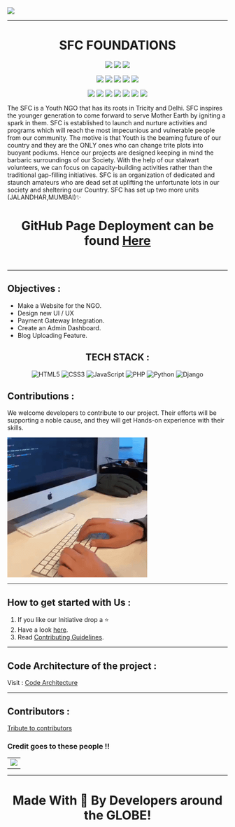 <img src="Assets/bnr.gif" align="center"><hr>
<div align="center"><h1>SFC FOUNDATIONS</h1></div>
<div align="center">
	
<a href="https://github.com/himanshu007-creator/SFC-foundations"><img src="https://img.shields.io/github/repo-size/himanshu007-creator/SFC-foundations.svg?label=Repo%20size&color=brightgreen"></a>
<a href="https://github.com/himanshu007-creator/SFC-foundations"><img src="https://codecov.io/gh/himanshu007-creator/SFC-foundations/branch/master/graph/badge.svg"></a>
<a href="https://github.com/himanshu007-creator/SFC-foundations/blob/master/LICENSE"><img src="https://img.shields.io/github/license/himanshu007-creator/SFC-foundations?color=0059b3"></a>
	
<a href="https://github.com/himanshu007-creator/SFC-foundations"><img src="https://badges.frapsoft.com/os/v1/open-source.svg?v=103"></a>
<a href="https://github.com/himanshu007-creator/SFC-foundations"><img src="https://img.shields.io/badge/Built%20by-developers%20%3C%2F%3E-0059b3"></a>
<a href="https://github.com/himanshu007-creator/SFC-foundations"><img src="https://img.shields.io/static/v1.svg?label=Contributions&message=Welcome&color=yellow"></a>
<a href="https://github.com/himanshu007-creator/"><img src="https://img.shields.io/badge/Maintained%3F-yes-brightgreen.svg?v=103"></a>
<a href="https://github.com/himanshu007-creator/SFC-foundations/watchers"><img src="https://img.shields.io/github/watchers/himanshu007-creator/SFC-foundations"></a>

<a href="https://github.com/himanshu007-creator/SFC-foundations/graphs/contributors"><img src="https://img.shields.io/github/contributors/himanshu007-creator/SFC-foundations?color=brightgreen"></a>
<a href="https://github.com/himanshu007-creator/SFC-foundations/stargazers"><img src="https://img.shields.io/github/stars/himanshu007-creator/SFC-foundations?color=0059b3"></a>
<a href="https://github.com/himanshu007-creator/SFC-foundations/network/members"><img src="https://img.shields.io/github/forks/himanshu007-creator/SFC-foundations?color=yellow"></a>
<a href="https://github.com/himanshu007-creator/SFC-foundations/issues"><img src="https://img.shields.io/github/issues/himanshu007-creator/SFC-foundations?color=0059b3"></a>
<a href="https://github.com/himanshu007-creator/SFC-foundations/issues?q=is%3Aissue+is%3Aclosed"><img src="https://img.shields.io/github/issues-closed-raw/himanshu007-creator/SFC-foundations?color=yellow"></a>
<a href="https://github.com/himanshu007-creator/SFC-foundations/pulls"><img src="https://img.shields.io/github/issues-pr/himanshu007-creator/SFC-foundations?color=brightgreen"></a>
<a href="https://github.com/himanshu007-creator/SFC-foundations/pulls?q=is%3Apr+is%3Aclosed"><img src="https://img.shields.io/github/issues-pr-closed-raw/himanshu007-creator/SFC-foundations?color=0059b3"></a> 
</div>

<p>
The SFC is a Youth NGO that has its roots in Tricity and Delhi. SFC inspires the younger generation to come forward to serve Mother Earth by igniting a spark in them. SFC is established to launch and nurture activities and programs which will reach the most impecunious and vulnerable people from our community. The motive is that Youth is the beaming future of our country and they are the ONLY ones who can change trite plots into buoyant podiums.
Hence our projects are designed keeping in mind the barbaric surroundings of our Society. With the help of our stalwart volunteers, we can focus on capacity-building activities rather than the traditional gap-filling initiatives. SFC is an organization of dedicated and staunch amateurs who are dead set at uplifting the unfortunate lots in our society and sheltering our Country.
SFC has set up two more units (JALANDHAR,MUMBAI)✨

</p>
<h1 align="center">GitHub Page Deployment can be found <a href="https://himanshu007-creator.github.io/SFC-foundations/">Here</a></h1>&nbsp;
<hr>

<h2 >Objectives :</h2>
<ul>
<li>Make a Website for the NGO.</li>
<li>Design new UI / UX </li>
<li>Payment Gateway Integration.</li>
<li>Create an Admin Dashboard.</li>
<li>Blog Uploading Feature.</li>
</ul>
</hr>

<h2 align="center" >TECH STACK :</h2>
<p align="center">
<img alt="HTML5" src="https://img.shields.io/badge/html5%20-%23E34F26.svg?&style=for-the-badge&logo=html5&logoColor=white"/>  <img alt="CSS3" src="https://img.shields.io/badge/css3%20-%231572B6.svg?&style=for-the-badge&logo=css3&logoColor=white"/> <img alt="JavaScript" src="https://img.shields.io/badge/javascript%20-%23323330.svg?&style=for-the-badge&logo=javascript&logoColor=%23F7DF1E"/> <img alt="PHP" src="https://img.shields.io/badge/php-%23777BB4.svg?&style=for-the-badge&logo=php&logoColor=white"/>
<img alt="Python" src="https://img.shields.io/badge/python-%2314354C.svg?&style=for-the-badge&logo=python&logoColor=white"/> <img alt="Django" src="https://img.shields.io/badge/django-%23092E20.svg?&style=for-the-badge&logo=django&logoColor=white"/></p>


<h2 >Contributions :</h2>

<p >
We welcome developers to contribute to our project. Their efforts will be supporting a noble cause, and they will get Hands-on experience with their skills.
</p>

<img src="Assets/CodingGIF.gif" align="center">
<hr>

<h2 >How to get started with Us :</h2>
<ol >
<li>If you like our Initiative drop a ⭐</li>
<li>Have a look <a href="https://drive.google.com/file/d/1H2ccWkUz61b31WbKgvF-6n6Q9R9e98uD/view?usp=sharing">here</a>.</li>
<li>Read  <a href="https://github.com/himanshu007-creator/SFC-foundations/blob/master/CONTRIBUTING.md">Contributing Guidelines</a>.</li>
</ol>
<hr>

<h2> Code Architecture of the project :</h2>

Visit : [Code Architecture](CodeArchitecture.md)

<hr>

<h2 >Contributors :</h2>
<a href="https://himanshu007-creator.github.io/SFC-foundations/Tribute_To_Contributors.html">Tribute to contributors</a>
<h3 >Credit goes to these people !!</h3>
<table>
	<tr>
		<td>
      <a href="https://github.com/himanshu007-creator/SFC-foundations/graphs/contributors">
  <img src="https://contrib.rocks/image?repo=himanshu007-creator/SFC-foundations" />
</a>
		</td>
	</tr>
</table>
<hr>
<h1 align="center">Made With 💖 By Developers around the GLOBE!</h1>

